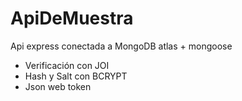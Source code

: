 # ApiDeMuestra
Api express conectada a MongoDB atlas + mongoose

* Verificación con JOI
* Hash y Salt con BCRYPT
* Json web token
